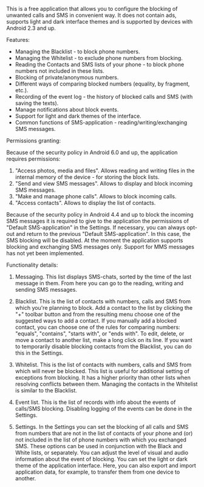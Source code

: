 This is a free application that allows you to configure the blocking of unwanted calls and SMS
in convenient way. It does not contain ads, supports light and dark interface themes and is
supported by devices with Android 2.3 and up.

Features:

- Managing the Blacklist - to block phone numbers.
- Managing the Whitelist - to exclude phone numbers from blocking.
- Reading the Contacts and SMS lists of your phone - to block phone numbers not included in these lists.
- Blocking of private/anonymous numbers.
- Different ways of comparing blocked numbers (equality, by fragment, etc.).
- Recording of the event log - the history of blocked calls and SMS (with saving the texts).
- Manage notifications about block events.
- Support for light and dark themes of the interface.
- Common functions of SMS-application - reading/writing/exchanging SMS messages.

Permissions granting:

Because of the security policy in Android 6.0 and up, the application requires permissions:
1) "Access photos, media and files". Allows reading and writing files in the internal memory of
the device - for storing the block lists.
2) "Send and view SMS messages". Allows to display and block incoming SMS messages.
3) "Make and manage phone calls". Allows to block incoming calls.
4) "Access contacts". Allows to display the list of contacts.

Because of the security policy in Android 4.4 and up to block the incoming SMS messages
it is required to give to the application the permissions of "Default SMS-application" in the Settings.
If necessary, you can always opt-out and return to the previous "Default SMS-application".
In this case, the SMS blocking will be disabled. At the moment the application supports blocking
and exchanging SMS messages only. Support for MMS messages has not yet been implemented.

Functionality details:

1) Messaging.
This list displays SMS-chats, sorted by the time of the last message in them. From here you can
go to the reading, writing and sending SMS messages.

2) Blacklist.
This is the list of contacts with numbers, calls and SMS from which you\'re planning to block.
Add a contact to the list by clicking the \"+\" toolbar button and from the resulting menu choose
one of the suggested ways to add a contact. If you manually add a blocked contact, you can choose
one of the rules for comparing numbers: \"equals\", \"contains\", \"starts with\", or \"ends with\".
To edit, delete, or move a contact to another list, make a long click on its line. If you want to
temporarily disable blocking contacts from the Blacklist, you can do this in the Settings.

3) Whitelist.
This is the list of contacts with numbers, calls and SMS from which will never be blocked. This
list is useful for additional setting of exceptions from blocking. It has a higher priority than
other lists when resolving conflicts between them. Managing the contacts in the Whitelist is
similar to the Blacklist.

4) Event list.
This is the list of records with info about the events of calls/SMS blocking. Disabling logging of
the events can be done in the Settings.

5) Settings.
In the Settings you can set the blocking of all calls and SMS from numbers that are not in the
list of contacts of your phone and (or) not included in the list of phone numbers with which you
exchanged SMS. These options can be used in conjunction with the Black and White lists, or
separately. You can adjust the level of visual and audio information about the event of blocking.
You can set the light or dark theme of the application interface. Here, you can also export and
import application data, for example, to transfer them from one device to another.
